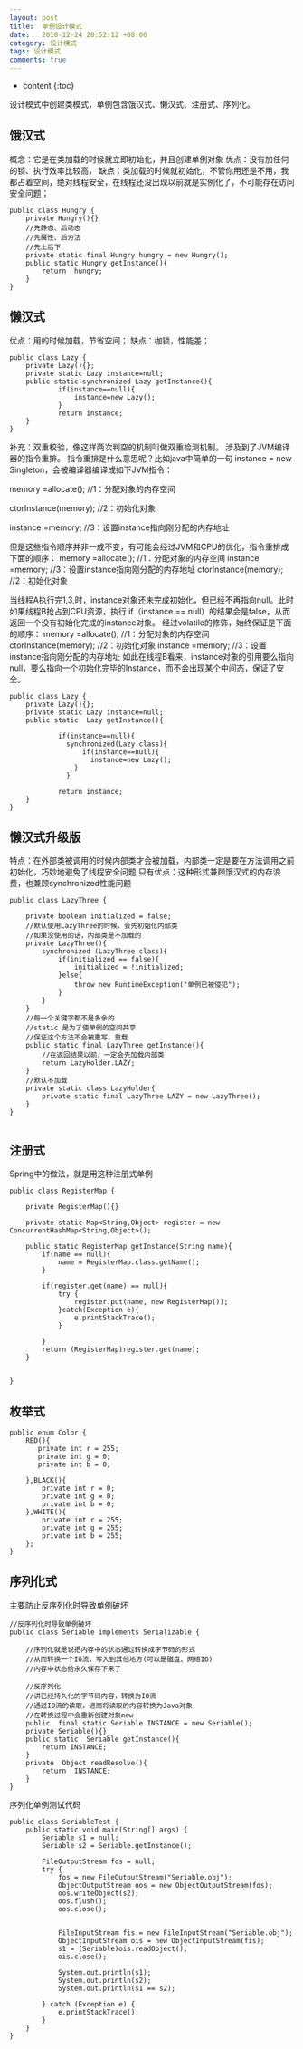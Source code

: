 ```yaml
---
layout: post
title:  单例设计模式
date:   2018-12-24 20:52:12 +08:00
category: 设计模式
tags: 设计模式
comments: true
---
```


* content
{:toc}

设计模式中创建类模式，单例包含饿汉式、懒汉式、注册式、序列化。














## 饿汉式

概念：它是在类加载的时候就立即初始化，并且创建单例对象
优点：没有加任何的锁、执行效率比较高，
缺点：类加载的时候就初始化，不管你用还是不用，我都占着空间，绝对线程安全，在线程还没出现以前就是实例化了，不可能存在访问安全问题；
```
public class Hungry {
    private Hungry(){}
    //先静态、后动态
    //先属性、后方法
    //先上后下
    private static final Hungry hungry = new Hungry();
    public static Hungry getInstance(){
        return  hungry;
    }
}
```

## 懒汉式

优点：用的时候加载，节省空间；
缺点：枷锁，性能差；
```
public class Lazy {
    private Lazy(){};
    private static Lazy instance=null;
    public static synchronized Lazy getInstance(){
            if(instance==null){
                instance=new Lazy();
            }
            return instance;
    }
}

```
补充：双重校验，像这样两次判空的机制叫做双重检测机制。
涉及到了JVM编译器的指令重排。
指令重排是什么意思呢？比如java中简单的一句 instance = new Singleton，会被编译器编译成如下JVM指令：

memory =allocate();    //1：分配对象的内存空间

ctorInstance(memory);  //2：初始化对象

instance =memory;     //3：设置instance指向刚分配的内存地址

但是这些指令顺序并非一成不变，有可能会经过JVM和CPU的优化，指令重排成下面的顺序：
memory =allocate();    //1：分配对象的内存空间
instance =memory;     //3：设置instance指向刚分配的内存地址
ctorInstance(memory);  //2：初始化对象

当线程A执行完1,3,时，instance对象还未完成初始化，但已经不再指向null。此时如果线程B抢占到CPU资源，执行  if（instance == null）的结果会是false，从而返回一个没有初始化完成的instance对象。
经过volatile的修饰，始终保证是下面的顺序：
memory =allocate();    //1：分配对象的内存空间
ctorInstance(memory);  //2：初始化对象
instance =memory;     //3：设置instance指向刚分配的内存地址
如此在线程B看来，instance对象的引用要么指向null，要么指向一个初始化完毕的Instance，而不会出现某个中间态，保证了安全。
```
public class Lazy {
    private Lazy(){};
    private static Lazy instance=null;
    public static  Lazy getInstance(){

            if(instance==null){
              synchronized(Lazy.class){
                  if(instance==null){
                    instance=new Lazy();
                }
              }

            return instance;
    }
}
```

## 懒汉式升级版

特点：在外部类被调用的时候内部类才会被加载，内部类一定是要在方法调用之前初始化，巧妙地避免了线程安全问题
只有优点：这种形式兼顾饿汉式的内存浪费，也兼顾synchronized性能问题
```
public class LazyThree {

    private boolean initialized = false;
    //默认使用LazyThree的时候，会先初始化内部类
    //如果没使用的话，内部类是不加载的
    private LazyThree(){
        synchronized (LazyThree.class){
            if(initialized == false){
                initialized = !initialized;
            }else{
                throw new RuntimeException("单例已被侵犯");
            }
        }
    }
    //每一个关键字都不是多余的
    //static 是为了使单例的空间共享
    //保证这个方法不会被重写，重载
    public static final LazyThree getInstance(){
        //在返回结果以前，一定会先加载内部类
        return LazyHolder.LAZY;
    }
    //默认不加载
    private static class LazyHolder{
        private static final LazyThree LAZY = new LazyThree();
    }
}


```
## 注册式

Spring中的做法，就是用这种注册式单例
```
public class RegisterMap {

    private RegisterMap(){}

    private static Map<String,Object> register = new ConcurrentHashMap<String,Object>();

    public static RegisterMap getInstance(String name){
        if(name == null){
            name = RegisterMap.class.getName();
        }

        if(register.get(name) == null){
            try {
                register.put(name, new RegisterMap());
            }catch(Exception e){
                e.printStackTrace();
            }

        }
        return (RegisterMap)register.get(name);
    }


}

```

## 枚举式

```
public enum Color {
    RED(){
       private int r = 255;
       private int g = 0;
       private int b = 0;

    },BLACK(){
        private int r = 0;
        private int g = 0;
        private int b = 0;
    },WHITE(){
        private int r = 255;
        private int g = 255;
        private int b = 255;
    };
}

```

## 序列化式

主要防止反序列化时导致单例破坏
```
//反序列化时导致单例破坏
public class Seriable implements Serializable {

    //序列化就是说把内存中的状态通过转换成字节码的形式
    //从而转换一个IO流，写入到其他地方(可以是磁盘、网络IO)
    //内存中状态给永久保存下来了

    //反序列化
    //讲已经持久化的字节码内容，转换为IO流
    //通过IO流的读取，进而将读取的内容转换为Java对象
    //在转换过程中会重新创建对象new
    public  final static Seriable INSTANCE = new Seriable();
    private Seriable(){}
    public static  Seriable getInstance(){
        return INSTANCE;
    }
    private  Object readResolve(){
        return  INSTANCE;
    }
}

```
序列化单例测试代码
```
public class SeriableTest {
    public static void main(String[] args) {
        Seriable s1 = null;
        Seriable s2 = Seriable.getInstance();

        FileOutputStream fos = null;
        try {
            fos = new FileOutputStream("Seriable.obj");
            ObjectOutputStream oos = new ObjectOutputStream(fos);
            oos.writeObject(s2);
            oos.flush();
            oos.close();


            FileInputStream fis = new FileInputStream("Seriable.obj");
            ObjectInputStream ois = new ObjectInputStream(fis);
            s1 = (Seriable)ois.readObject();
            ois.close();

            System.out.println(s1);
            System.out.println(s2);
            System.out.println(s1 == s2);

        } catch (Exception e) {
            e.printStackTrace();
        }
    }
}

```
